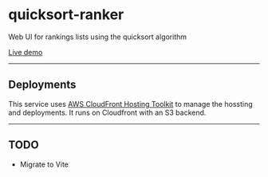 # quicksort-ranker

Web UI for rankings lists using the quicksort algorithm

[Live demo](https://quicksort.ikenley.com)

---

## Deployments

This service uses [AWS CloudFront Hosting Toolkit](https://github.com/awslabs/cloudfront-hosting-toolkit) to manage the hossting and deployments. It runs on Cloudfront with an S3 backend.

---

## TODO

- Migrate to Vite
